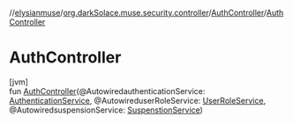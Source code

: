 //[elysianmuse](../../../index.md)/[org.darkSolace.muse.security.controller](../index.md)/[AuthController](index.md)/[AuthController](-auth-controller.md)

# AuthController

[jvm]\
fun [AuthController](-auth-controller.md)(@AutowiredauthenticationService: [AuthenticationService](../../org.darkSolace.muse.security.service/-authentication-service/index.md), @AutowireduserRoleService: [UserRoleService](../../org.darkSolace.muse.user.service/-user-role-service/index.md), @AutowiredsuspensionService: [SuspenstionService](../../org.darkSolace.muse.user.service/-suspenstion-service/index.md))
